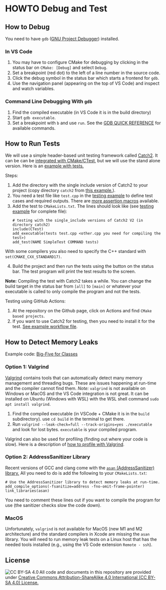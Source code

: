 # HOWTO Debug and Test


## How to Debug

You need to have `gdb` ([GNU Project Debugger](https://www.sourceware.org/gdb/)) installed. 


### In VS Code

1. You may have to configure CMake for debugging by clicking in the status bar on `CMake: [Debug]` and select `Debug`.
2. Set a breakpoint (red dot) to the left of a line number in the source code.
3. Click the debug symbol in the status bar which starts a frontend for `gdb`.
4. Use the navigation panel (appearing on the top of VS Code) and inspect and watch variables.

### Command Line Debugging With `gdb`

1. Find the compiled executable (in VS Code it is in the build directory)
2. Start `gdb executable`.
3. Set a breakpoint with `b` and use `run`. See the [GDB QUICK REFERENCE](https://users.ece.utexas.edu/~adnan/gdb-refcard.pdf) for available commands.


## How to Run Tests

We will use a simple header-based unit testing framework called
[Catch2](https://github.com/catchorg/Catch2). It can be can be [integrated with CMake/CTest](https://github.com/catchorg/Catch2/blob/devel/docs/cmake-integration.md), but we will use the stand alone version.
Here is an [example with tests.](factorial)

Steps:

1. Add the directory with the single include version of Catch2 to your project (copy directory `catch2` from [this example.](factorial)). 
2. You need a test file like `test.cpp` in the [testing example](factorial/) to define test cases and required outputs. There are [more assertion macros](https://github.com/catchorg/Catch2/blob/v2.x/docs/assertions.md) available.
3. Add the test to `CMakeLists.txt`. The lines should look like (see [testing example](factorial/) for complete file):
   ```
   # testing with the single_include versions of Catch2 V2 (in directory catch2)
   include(CTest)
   add_executable(tests test.cpp <other.cpp you need for compiling the test>)
   add_test(NAME SimpleTest COMMAND tests)
   ```

  With some compilers you also need to specify the C++ standard with 
  `set(CMAKE_CXX_STANDARD17)`.

4. Build the project and then run the tests using the button on the status bar. The test program will print the test results to the screen.

**Note:** Compiling the test with Catch2 takes a while. You can change the build target in the status bar from `[all]` to `[main]` or whatever your executable is called to only compile the program and not the tests.  

Testing using GitHub Actions:

1. At the repository on the Github page, click on Actions and find `CMake based projects`.
2. If you want to use Catch2 for testing, then you need to install it for the test. [See example workflow file](../.github/workflows/testing-example_cmake.yml).

## How to Detect Memory Leaks

Example code: [Big-Five for Classes](big-five)

### Option 1: Valgrind 
[Valgrind](https://valgrind.org/) contains tools that can automatically detect many memory management and threading bugs.
These are issues happening at run-time and the compiler cannot find them.
*Note:* `valgrind` is not available on Windows or MacOS and the VS Code integration is not great. It can be installed on Ubuntu (Windows with WSL) with the WSL shell command
`sudo apt install valgrind`. 

1. Find the compiled executable (in VSCode + CMake it is in the `build` subdirectory). use `cd build` in the terminal to get there.
2. Run `valgrind --leak-check=full --track-origins=yes ./executable` and look for lost bytes. `executable` is your compiled program.

Valgrind can also be used for profiling (finding out where your code is slow).
Here is a description of [how to profile with Valgrind](https://developer.mantidproject.org/ProfilingWithValgrind.html).

### Option 2: AddressSanitizer Library

Recent versions of GCC and clang come with the [`asan` (AddressSanitizer) library.](https://github.com/google/sanitizers/wiki/AddressSanitizer)
All you need to do is add the following to your `CMakeLists.txt`:

```
# Use the AddressSanitizer library to detect memory leaks at run-time. 
add_compile_options(-fsanitize=address -fno-omit-frame-pointer)
link_libraries(asan)
```

You need to comment these lines out if you want to compile the program for use (the sanitizer checks  slow the code down).

### MacOS

Unfortunately, `valgrind` is not available for MacOS (new M1 and M2 architecture) and the standard compilers in Xcode are missing the `asan` library. You will need to run memory leak tests on a Linux host that has the needed tools installed (e.g., using the VS Code extension `Remote - ssh`). 

## License

<img src="https://licensebuttons.net/l/by-sa/3.0/88x31.png" alt="CC BY-SA 4.0" align="left">

All code and documents in this repository are provided under [Creative Commons Attribution-ShareAlike 4.0 International (CC BY-SA 4.0) License.](https://creativecommons.org/licenses/by-sa/4.0/)